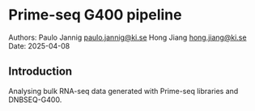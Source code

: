 
# Prime-seq G400 pipeline
Authors:  Paulo Jannig paulo.jannig@ki.se
          Hong Jiang hong.jiang@ki.se
Date: 2025-04-08  

## Introduction
Analysing bulk RNA-seq data generated with Prime-seq libraries and DNBSEQ-G400.
